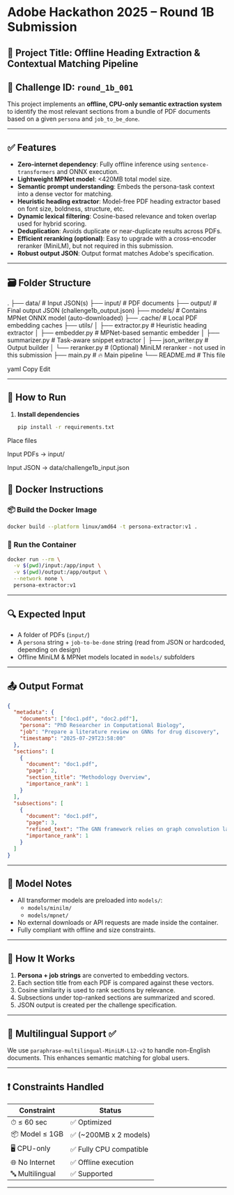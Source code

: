 # Adobe Hackathon 2025 – Round 1B Submission

## 🧠 Project Title: Offline Heading Extraction & Contextual Matching Pipeline

## 📌 Challenge ID: `round_1b_001`

This project implements an **offline, CPU-only semantic extraction system** to identify the most relevant sections from a bundle of PDF documents based on a given `persona` and `job_to_be_done`.

---

## ✅ Features

- **Zero-internet dependency**: Fully offline inference using `sentence-transformers` and ONNX execution.
- **Lightweight MPNet model**: <420MB total model size.
- **Semantic prompt understanding**: Embeds the persona-task context into a dense vector for matching.
- **Heuristic heading extractor**: Model-free PDF heading extractor based on font size, boldness, structure, etc.
- **Dynamic lexical filtering**: Cosine-based relevance and token overlap used for hybrid scoring.
- **Deduplication**: Avoids duplicate or near-duplicate results across PDFs.
- **Efficient reranking (optional)**: Easy to upgrade with a cross-encoder reranker (MiniLM), but not required in this submission.
- **Robust output JSON**: Output format matches Adobe's specification.

---

## 🗃️ Folder Structure

.
├── data/ # Input JSON(s)
├── input/ # PDF documents
├── output/ # Final output JSON (challenge1b_output.json)
├── models/ # Contains MPNet ONNX model (auto-downloaded)
├── .cache/ # Local PDF embedding caches
├── utils/
│ ├── extractor.py # Heuristic heading extractor
│ ├── embedder.py # MPNet-based semantic embedder
│ ├── summarizer.py # Task-aware snippet extractor
│ ├── json_writer.py # Output builder
│ └── reranker.py # (Optional) MiniLM reranker - not used in this submission
├── main.py # 🔥 Main pipeline
└── README.md # This file

yaml
Copy
Edit

---

## 🚀 How to Run

1. **Install dependencies**
   ```bash
   pip install -r requirements.txt
Place files

Input PDFs → input/

Input JSON → data/challenge1b_input.json

## 🐳 Docker Instructions

### 📦 Build the Docker Image

```bash
docker build --platform linux/amd64 -t persona-extractor:v1 .
```

### 🚀 Run the Container

```bash
docker run --rm \
  -v $(pwd)/input:/app/input \
  -v $(pwd)/output:/app/output \
  --network none \
  persona-extractor:v1
```

---

## 🔍 Expected Input

- A folder of PDFs (`input/`)
- A `persona` string + `job-to-be-done` string (read from JSON or hardcoded, depending on design)
- Offline MiniLM & MPNet models located in `models/` subfolders

---

## 📤 Output Format

```json
{
  "metadata": {
    "documents": ["doc1.pdf", "doc2.pdf"],
    "persona": "PhD Researcher in Computational Biology",
    "job": "Prepare a literature review on GNNs for drug discovery",
    "timestamp": "2025-07-29T23:58:00"
  },
  "sections": [
    {
      "document": "doc1.pdf",
      "page": 2,
      "section_title": "Methodology Overview",
      "importance_rank": 1
    }
  ],
  "subsections": [
    {
      "document": "doc1.pdf",
      "page": 3,
      "refined_text": "The GNN framework relies on graph convolution layers...",
      "importance_rank": 1
    }
  ]
}
```

---

## 📁 Model Notes

- All transformer models are preloaded into `models/`:
  - `models/minilm/`
  - `models/mpnet/`
- No external downloads or API requests are made inside the container.
- Fully compliant with offline and size constraints.

---

## 🧠 How It Works

1. **Persona + job strings** are converted to embedding vectors.
2. Each section title from each PDF is compared against these vectors.
3. Cosine similarity is used to rank sections by relevance.
4. Subsections under top-ranked sections are summarized and scored.
5. JSON output is created per the challenge specification.

---

## 📜 Multilingual Support ✅

We use `paraphrase-multilingual-MiniLM-L12-v2` to handle non-English documents. This enhances semantic matching for global users.

---

## ❗ Constraints Handled

| Constraint        | Status     |
|-------------------|------------|
| ⏱ ≤ 60 sec        | ✅ Optimized |
| 📦 Model ≤ 1GB     | ✅ (~200MB x 2 models) |
| 🖥 CPU-only        | ✅ Fully CPU compatible |
| 🌐 No Internet     | ✅ Offline execution |
| 🔤 Multilingual     | ✅ Supported |

---
